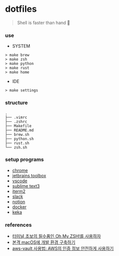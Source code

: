 # dotfiles

> Shell is faster than hand 🤘

### use 

- SYSTEM
```shell 
> make brew
> make zsh 
> make python
> make rust
> make home 
```

- IDE 
```shell
> make settings
```

### structure
```
.
├── .vimrc
├── .zshrc
├── Makefile
├── README.md
├── brew.sh 
├── python.sh
├── rust.sh
└── zsh.sh
```


### setup programs
- [chrome](https://www.google.com/chrome)
- [jetbrains toolbox](https://www.jetbrains.com/toolbox-app/download/download-thanks.html)
- [vscode](https://code.visualstudio.com/)
- [sublime text3](https://www.sublimetext.com/3)
- [iterm2](https://iterm2.com/downloads.html)
- [slack](https://slack.com/intl/en-kr/downloads/mac)
- [notion](https://www.notion.so/desktop)
- [docker](https://hub.docker.com/?overlay=onboarding)
- [keka](https://www.keka.io/ko/)


### references
- [터미널 초보의 필수품인 Oh My ZSH!를 사용하자](https://nolboo.kim/blog/2015/08/21/oh-my-zsh/)
- [본격 macOS에 개발 환경 구축하기](https://subicura.com/2017/11/22/mac-os-development-environment-setup.html)
- [aws-vault 사용법: AWS의 인증 정보 안전하게 사용하기](https://www.44bits.io/ko/post/securing-aws-credentials-with-aws-vault)